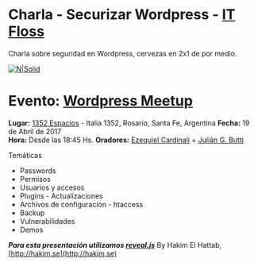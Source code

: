 # Charla - Securizar Wordpress - [IT Floss](http://www.meetup.com/es-ES/FLOSS_Ros/)

Charla sobre seguridad en Wordpress, cervezas en 2x1 de por medio.

[![N|Solid](https://secure.meetupstatic.com/photos/event/1/c/0/6/global_454987174.jpeg)](http://itfloss.rocks/)

# Evento: [Wordpress Meetup](http://www.meetup.com/es-ES/wordpress-rosario/)
**Lugar:** [1352 Espacios](https://www.facebook.com/1352espacios/) - Italia 1352, Rosario, Santa Fe, Argentina
**Fecha:** 19 de Abril de 2017      
**Hora:** Desde las 18:45 Hs.
**Oradores:** [Ezequiel Cardinali](https://twitter.com/ezq) + [Julián G. Butti](https://www.syloper.com/)
 
Temáticas
  - Passwords
  - Permisos
  - Usuarios y accesos
  - Plugins - Actualizaciones
  - Archivos de configuración - htaccess
  - Backup
  - Vulnerabilidades
  - Demos
 

 
 


***Para esta presentación utilizamos [reveal.js](https://github.com/hakimel/reveal.js)***
By Hakim El Hattab, [http://hakim.se](http://hakim.se)
